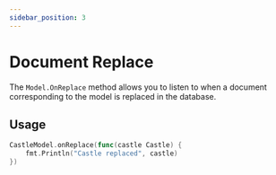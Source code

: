 ```yaml
---
sidebar_position: 3
---
```


# Document Replace

The `Model.OnReplace` method allows you to listen to when a document corresponding to the model is replaced in the database.

## Usage

```go
CastleModel.onReplace(func(castle Castle) {
	fmt.Println("Castle replaced", castle)
})
```
